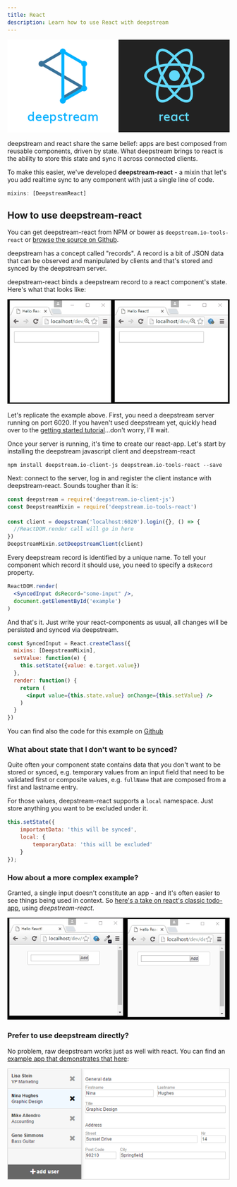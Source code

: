 ```yaml
---
title: React
description: Learn how to use React with deepstream
---
```


![deepstream-react](deepstream-react.png)

deepstream and react share the same belief: apps are best composed from reusable components, driven by state. What deepstream brings to react is the ability to store this state and sync it across connected clients.

To make this easier, we've developed **deepstream-react** - a mixin that let's you add realtime sync to any component with just a single line of code.

```javascript
mixins: [DeepstreamReact]
```

## How to use deepstream-react
You can get deepstream-react from NPM or bower as `deepstream.io-tools-react` or [browse the source on Github](https://github.com/deepstreamIO/deepstream.io-tools-react).

deepstream has a concept called "records". A record is a bit of JSON data that can be observed and manipulated by clients and that's stored and synced by the deepstream server.

deepstream-react binds a deepstream record to a react component's state. Here's what that looks like:

![basic input with deepstream-react](basic-react-input.gif)

Let's replicate the example above. First, you need a deepstream server running on port 6020. If you haven't used deepstream yet, quickly head over to the [getting started tutorial](../../core/getting-started-quickstart/)...don't worry, I'll wait.

Once your server is running, it's time to create our react-app. Let's start by installing the deepstream javascript client and deepstream-react

```
npm install deepstream.io-client-js deepstream.io-tools-react --save
```

Next: connect to the server, log in and register the client instance with deepstream-react. Sounds tougher than it is:

```javascript
const deepstream = require('deepstream.io-client-js')
const DeepstreamMixin = require('deepstream.io-tools-react')

const client = deepstream('localhost:6020').login({}, () => {
  //ReactDOM.render call will go in here
})
DeepstreamMixin.setDeepstreamClient(client)
```

Every deepstream record is identified by a unique name. To tell your component which record it should use, you need to specify a `dsRecord` property.

```jsx
ReactDOM.render(
  <SyncedInput dsRecord="some-input" />,
  document.getElementById('example')
)
```

And that's it. Just write your react-components as usual, all changes will be persisted and synced via deepstream.

```jsx
const SyncedInput = React.createClass({
  mixins: [DeepstreamMixin],
  setValue: function(e) {
    this.setState({value: e.target.value})
  },
  render: function() {
    return (
      <input value={this.state.value} onChange={this.setValue} />
    )
  }
})
```

You can find also the code for this example on [Github](https://github.com/deepstreamIO/ds-tutorial-react/tree/master/synced-input)

### What about state that I don't want to be synced?
Quite often your component state contains data that you don't want to be stored or synced, e.g. temporary values from an input field that need to be validated first or composite values, e.g. `fullName` that are composed from a first and lastname entry.

For those values, deepstream-react supports a `local` namespace. Just store anything you want to be excluded under it.

```javascript
this.setState({
    importantData: 'this will be synced',
    local: {
        temporaryData: 'this will be excluded'
    }
});
```

### How about a more complex example?
Granted, a single input doesn't constitute an app - and it's often easier to see things being used in context. So [here's a take on react's classic todo-app](https://github.com/deepstreamIO/ds-tutorial-react/tree/master/todo-list), using *deepstream-react*.

![todo list example with deepstream-react](complex-react-example.gif)

### Prefer to use deepstream directly?
No problem, raw deepstream works just as well with react. You can find an [example app that demonstrates that here](https://github.com/deepstreamIO/ds-demo-simple-app-react):

![Simple App using React](simple-app.png)
